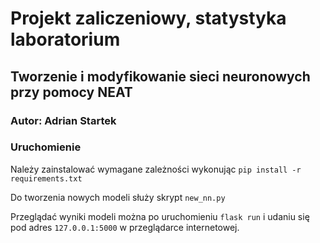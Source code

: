 # Projekt zaliczeniowy, statystyka laboratorium
## Tworzenie i modyfikowanie sieci neuronowych przy pomocy NEAT

### Autor: Adrian Startek

### Uruchomienie
Należy zainstalować wymagane zależności wykonując `pip install -r requirements.txt`

Do tworzenia nowych modeli służy skrypt `new_nn.py`

Przeglądać wyniki modeli można po uruchomieniu `flask run` i udaniu się pod adres `127.0.0.1:5000` w przeglądarce internetowej.